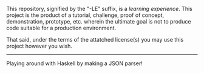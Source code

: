 This repository, signified by the "-LE" suffix, is a *learning experience*. This project is the product of a tutorial, challenge, proof of concept, demonstration, prototype, etc. wherein the ultimate goal is not to produce code suitable for a production environment.

That said, under the terms of the attatched license(s) you may use this project however you wish.

---

Playing around with Haskell by making a JSON parser!
